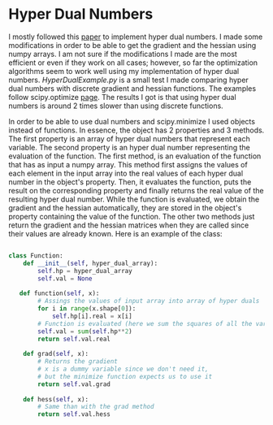 # Hyper Dual Numbers
I mostly followed this [paper](http://adl.stanford.edu/hyperdual/Fike_AIAA-2011-886.pdf) to implement hyper dual numbers. I made some modifications in order to be able to get the gradient and the hessian using numpy arrays. I am not sure if the modifications I made are the most efficient or even if they work on all cases; however, so far the optimization algorithms seem to work well using my implementation of hyper dual numbers. *HyperDualExample.py*  is a small test I made comparing hyper dual numbers with discrete gradient and hessian functions. The examples follow scipy.optimize [page](https://docs.scipy.org/doc/scipy/reference/tutorial/optimize.html#sequential-least-squares-programming-slsqp-algorithm-method-slsqp). The results I got is that using hyper dual numbers is around 2 times slower than using discrete functions. 

In order to be able to use dual numbers and scipy.minimize I used objects instead of functions. In essence, the object has 2 properties and 3 methods. The first property is an array of hyper dual numbers that represent each variable. The second property is an hyper dual number representing the evaluation of the function. The first method, is an evaluation of the function that has as input a numpy array. This method first assigns the values of each element in the input array into the real values of each hyper dual number in the object's property. Then, it evaluates the function, puts the result on the corresponding property and finally returns the real value of the resulting hyper dual number. While the function is evaluated, we obtain the gradient and the hessian automatically, they are stored in the object's property containing the value of the function. The other two methods just return the gradient and the hessian matrices when they are called since their values are already known. Here is an example of the class:

```python

class Function:
    def __init__(self, hyper_dual_array):
        self.hp = hyper_dual_array
        self.val = None
   
   def function(self, x):
        # Assings the values of input array into array of hyper duals
        for i in range(x.shape[0]):
            self.hp[i].real = x[i]
        # Function is evaluated (here we sum the squares of all the variables)
        self.val = sum(self.hp**2)
        return self.val.real
        
    def grad(self, x):
        # Returns the gradient 
        # x is a dummy variable since we don't need it, 
        # but the minimize function expects us to use it 
        return self.val.grad
        
    def hess(self, x):
        # Same than with the grad method
        return self.val.hess
            
```
